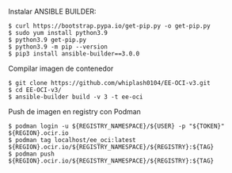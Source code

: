 Instalar ANSIBLE BUILDER:

	$ curl https://bootstrap.pypa.io/get-pip.py -o get-pip.py
  	$ sudo yum install python3.9
	$ python3.9 get-pip.py
	$ python3.9 -m pip --version
	$ pip3 install ansible-builder==3.0.0

Compilar imagen de contenedor

	$ git clone https://github.com/whiplash0104/EE-OCI-v3.git
 	$ cd EE-OCI-v3/
	$ ansible-builder build -v 3 -t ee-oci

Push de imagen en registry con Podman

	$ podman login -u ${REGISTRY_NAMESPACE}/${USER} -p "${TOKEN}" ${REGION}.ocir.io
	$ podman tag localhost/ee_oci:latest ${REGION}.ocir.io/${REGISTRY_NAMESPACE}/${REGISTRY}:${TAG}
	$ podman push ${REGION}.ocir.io/${REGISTRY_NAMESPACE}/${REGISTRY}:${TAG}
